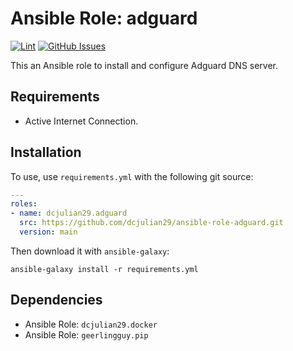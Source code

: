 # Ansible Role: adguard

[![Lint](https://github.com/dcjulian29/ansible-role-adguard/actions/workflows/lint.yml/badge.svg)](https://github.com/dcjulian29/ansible-role-adguard/actions/workflows/lint.yml) [![GitHub Issues](https://img.shields.io/github/issues-raw/dcjulian29/ansible-role-adguard.svg)](https://github.com/dcjulian29/ansible-role-adguard/issues)

This an Ansible role to install and configure Adguard DNS server.

## Requirements

- Active Internet Connection.

## Installation

To use, use `requirements.yml` with the following git source:

```yaml
---
roles:
- name: dcjulian29.adguard
  src: https://github.com/dcjulian29/ansible-role-adguard.git
  version: main
  ```

Then download it with `ansible-galaxy`:

```shell
ansible-galaxy install -r requirements.yml
```

## Dependencies

- Ansible Role: `dcjulian29.docker`
- Ansible Role: `geerlingguy.pip`
